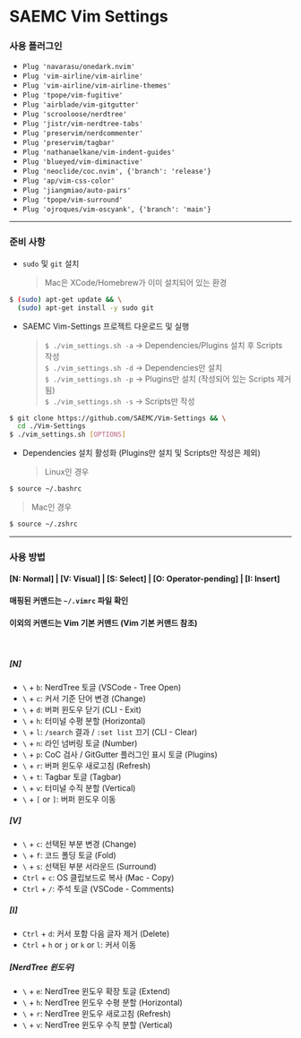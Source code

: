 # SAEMC Vim Settings

### 사용 플러그인

- `Plug 'navarasu/onedark.nvim'`
- `Plug 'vim-airline/vim-airline'`
- `Plug 'vim-airline/vim-airline-themes'`
- `Plug 'tpope/vim-fugitive'`
- `Plug 'airblade/vim-gitgutter'`
- `Plug 'scrooloose/nerdtree'`
- `Plug 'jistr/vim-nerdtree-tabs'`
- `Plug 'preservim/nerdcommenter'`
- `Plug 'preservim/tagbar'`
- `Plug 'nathanaelkane/vim-indent-guides'`
- `Plug 'blueyed/vim-diminactive'`
- `Plug 'neoclide/coc.nvim', {'branch': 'release'}`
- `Plug 'ap/vim-css-color'`
- `Plug 'jiangmiao/auto-pairs'`
- `Plug 'tpope/vim-surround'`
- `Plug 'ojroques/vim-oscyank', {'branch': 'main'}`

---

### 준비 사항

- `sudo` 및 `git` 설치
  > Mac은 XCode/Homebrew가 이미 설치되어 있는 환경

```bash
$ (sudo) apt-get update && \
  (sudo) apt-get install -y sudo git
```

- SAEMC Vim-Settings 프로젝트 다운로드 및 실행
  > `$ ./vim_settings.sh -a` -> Dependencies/Plugins 설치 후 Scripts 작성  
  > `$ ./vim_settings.sh -d` -> Dependencies만 설치  
  > `$ ./vim_settings.sh -p` -> Plugins만 설치 (작성되어 있는 Scripts 제거됨)  
  > `$ ./vim_settings.sh -s` -> Scripts만 작성

```bash
$ git clone https://github.com/SAEMC/Vim-Settings && \
  cd ./Vim-Settings
$ ./vim_settings.sh [OPTIONS]
```

- Dependencies 설치 활성화 (Plugins만 설치 및 Scripts만 작성은 제외)
  > Linux인 경우

```bash
$ source ~/.bashrc
```

> Mac인 경우

```bash
$ source ~/.zshrc
```

---

### 사용 방법

#### [N: Normal] | [V: Visual] | [S: Select] | [O: Operator-pending] | [I: Insert]

#### 매핑된 커맨드는 `~/.vimrc` 파일 확인

#### 이외의 커맨드는 Vim 기본 커맨드 (Vim 기본 커맨드 참조)

<br/>

##### [N]

- `\` + `b`: NerdTree 토글 (VSCode - Tree Open)
- `\` + `c`: 커서 기준 단어 변경 (Change)
- `\` + `d`: 버퍼 윈도우 닫기 (CLI - Exit)
- `\` + `h`: 터미널 수평 분할 (Horizontal)
- `\` + `l`: `/search` 결과 / `:set list` 끄기 (CLI - Clear)
- `\` + `n`: 라인 넘버링 토글 (Number)
- `\` + `p`: CoC 검사 / GitGutter 플러그인 표시 토글 (Plugins)
- `\` + `r`: 버퍼 윈도우 새로고침 (Refresh)
- `\` + `t`: Tagbar 토글 (Tagbar)
- `\` + `v`: 터미널 수직 분할 (Vertical)
- `\` + `[` or `]`: 버퍼 윈도우 이동

##### [V]

- `\` + `c`: 선택된 부분 변경 (Change)
- `\` + `f`: 코드 폴딩 토글 (Fold)
- `\` + `s`: 선택된 부분 서라운드 (Surround)
- `Ctrl` + `c`: OS 클립보드로 복사 (Mac - Copy)
- `Ctrl` + `/`: 주석 토글 (VSCode - Comments)

##### [I]

- `Ctrl` + `d`: 커서 포함 다음 글자 제거 (Delete)
- `Ctrl` + `h` or `j` or `k` or `l`: 커서 이동

##### [NerdTree 윈도우]

- `\` + `e`: NerdTree 윈도우 확장 토글 (Extend)
- `\` + `h`: NerdTree 윈도우 수평 분할 (Horizontal)
- `\` + `r`: NerdTree 윈도우 새로고침 (Refresh)
- `\` + `v`: NerdTree 윈도우 수직 분할 (Vertical)

<br/>
